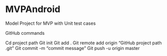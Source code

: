 # MVPAndroid
Model Project for MVP with Unit test cases


GitHub commands

Cd project path 
Git init
Git add .
Git remote add origin “GitHub project path .git”
Git commit -m “commit message”
Git push -u origin master 

